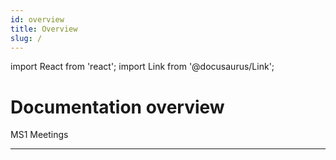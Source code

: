 ```yaml
---
id: overview
title: Overview
slug: /
---
```


import React from 'react';
import Link from '@docusaurus/Link';

# Documentation overview

<div style={{display: 'flex', gap: '1rem', flexWrap: 'wrap', marginBottom: '1rem'}}>
  <Link
    className="button button--primary button--lg"
    to="/docs/ms1"
    aria-label="Go to MS1 docs"
    style={{minWidth: 200, display: 'inline-flex', justifyContent: 'center', alignItems: 'center'}}
  >
    MS1
  </Link>

  <Link
    className="button button--secondary button--lg"
    to="/docs/meetings"
    aria-label="Go to Meetings docs"
    style={{minWidth: 200, display: 'inline-flex', justifyContent: 'center', alignItems: 'center'}}
  >
    Meetings
  </Link>
</div>

---
